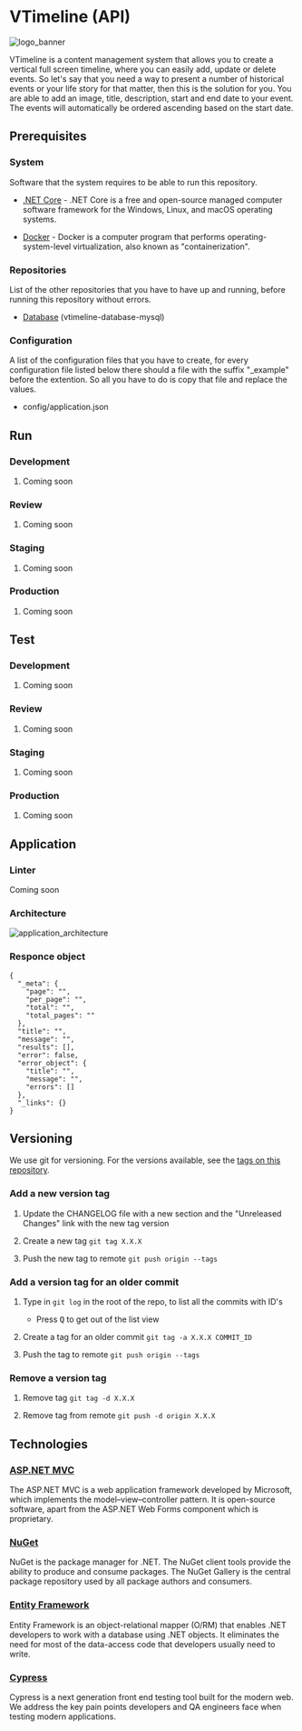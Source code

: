 # VTimeline (API)

![logo_banner](https://imgur.com/vYrOcrm.png)

VTimeline is a content management system that allows you to create a vertical full screen timeline, where you can easily add, update or delete events. So let's say that you need a way to present a number of historical events or your life story for that matter, then this is the solution for you. You are able to add an image, title, description, start and end date to your event. The events will automatically be ordered ascending based on the start date.

## Prerequisites

### System

Software that the system requires to be able to run this repository.

- [.NET Core](https://dotnet.microsoft.com/) - .NET Core is a free and open-source managed computer software framework for the Windows, Linux, and macOS operating systems.

- [Docker](https://www.docker.com/products/docker-desktop) - Docker is a computer program that performs operating-system-level virtualization, also known as "containerization".

### Repositories

List of the other repositories that you have to have up and running, before running this repository without errors.

- [Database](https://github.com/AjUthaya/vtimeline-database-mysql) (vtimeline-database-mysql)

### Configuration

A list of the configuration files that you have to create, for every configuration file listed below there should a file with the suffix "\_example" before the extention. So all you have to do is copy that file and replace the values.

- config/application.json

## Run

### Development

1. Coming soon

### Review

1. Coming soon

### Staging

1. Coming soon

### Production

1. Coming soon

## Test

### Development

1. Coming soon

### Review

1. Coming soon

### Staging

1. Coming soon

### Production

1. Coming soon

## Application

### Linter

Coming soon

### Architecture

![application_architecture](https://imgur.com/t9ZFuZz.png)

### Responce object

```JS
{
  "_meta": {
    "page": "",
    "per_page": "",
    "total": "",
    "total_pages": ""
  },
  "title": "",
  "message": "",
  "results": [],
  "error": false,
  "error_object": {
    "title": "",
    "message": "",
    "errors": []
  },
  "_links": {}
}
```

## Versioning

We use git for versioning. For the versions available, see the [tags on this repository](https://github.com/AjUthaya/vtimeline-api-dotnet/tags).

### Add a new version tag

1. Update the CHANGELOG file with a new section and the "Unreleased Changes" link with the new tag version

2. Create a new tag `git tag X.X.X`

3. Push the new tag to remote `git push origin --tags`

### Add a version tag for an older commit

1. Type in `git log` in the root of the repo, to list all the commits with ID's

   - Press <kbd>Q</kbd> to get out of the list view

2. Create a tag for an older commit `git tag -a X.X.X COMMIT_ID`

3. Push the tag to remote `git push origin --tags`

### Remove a version tag

1. Remove tag `git tag -d X.X.X`

2. Remove tag from remote `git push -d origin X.X.X`

## Technologies

### [ASP.NET MVC](https://dotnet.microsoft.com/apps/aspnet/mvc)

The ASP.NET MVC is a web application framework developed by Microsoft, which implements the model–view–controller pattern. It is open-source software, apart from the ASP.NET Web Forms component which is proprietary.

### [NuGet](https://www.nuget.org/)

NuGet is the package manager for .NET. The NuGet client tools provide the ability to produce and consume packages. The NuGet Gallery is the central package repository used by all package authors and consumers.

### [Entity Framework](https://docs.microsoft.com/en-us/ef/)

Entity Framework is an object-relational mapper (O/RM) that enables .NET developers to work with a database using .NET objects. It eliminates the need for most of the data-access code that developers usually need to write.

### [Cypress](https://www.cypress.io/)

Cypress is a next generation front end testing tool built for the modern web. We address the key pain points developers and QA engineers face when testing modern applications.

